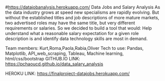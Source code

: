 #https://datajobanalysis.herokuapp.com/
Data Jobs and Salary Analysis As the data industry grows at speed new specialisms are rapidly evolving. But without the established titles and job descriptions of more mature markets, two advertised roles may have the same title, but very different requirements or salaries.
So we decided to build a tool that would: Help understand what a reasonable salary expectation for a given role description is and identify data technology skills are most in demand.

Team members: Kurt,Roma,Paola,Rabia,Oliver
Tech to use: Pandas, Matplotlib, API_web_scraping, Tableau, Machine learning, html/css/bootstrap
GITHUB.IO LINK: https://pchaoucd.github.io/data_salary_analysis

HEROKU LINK: https://finalproject-datajobs.herokuapp.com/
